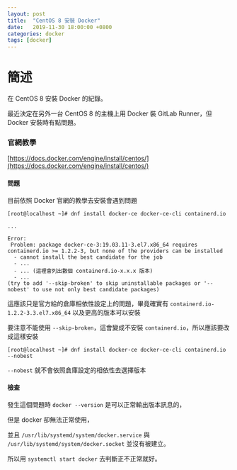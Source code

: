 ```yaml
---
layout: post
title:  "CentOS 8 安裝 Docker"
date:   2019-11-30 18:00:00 +0800
categories: docker
tags: [docker]
---
```


# 簡述

在 CentOS 8 安裝 Docker 的紀錄。

最近決定在另外一台 CentOS 8 的主機上用 Docker 裝 GitLab Runner，但 Docker 安裝時有點問題。

### 官網教學

[https://docs.docker.com/engine/install/centos/](https://docs.docker.com/engine/install/centos/)

#### 問題

目前依照 Docker 官網的教學去安裝會遇到問題

    [root@localhost ~]# dnf install docker-ce docker-ce-cli containerd.io

    ...

    Error:
     Problem: package docker-ce-3:19.03.11-3.el7.x86_64 requires containerd.io >= 1.2.2-3, but none of the providers can be installed
      - cannot install the best candidate for the job
      - ...
      - ... (這裡會列出數個 containerd.io-x.x.x 版本)
      - ...
    (try to add '--skip-broken' to skip uninstallable packages or '--nobest' to use not only best candidate packages)

這應該只是官方給的倉庫相依性設定上的問題，畢竟確實有 `containerd.io-1.2.2-3.3.el7.x86_64` 以及更高的版本可以安裝

要注意不能使用 `--skip-broken`，這會變成不安裝 `containerd.io`，所以應該要改成這樣安裝

    [root@localhost ~]# dnf install docker-ce docker-ce-cli containerd.io --nobest

`--nobest` 就不會依照倉庫設定的相依性去選擇版本

#### 檢查

發生這個問題時 `docker --version` 是可以正常輸出版本訊息的，

但是 docker 卻無法正常使用，

並且 `/usr/lib/systemd/system/docker.service` 與 `/usr/lib/systemd/system/docker.socket` 並沒有被建立。

所以用 `systemctl start docker` 去判斷正不正常就好。
